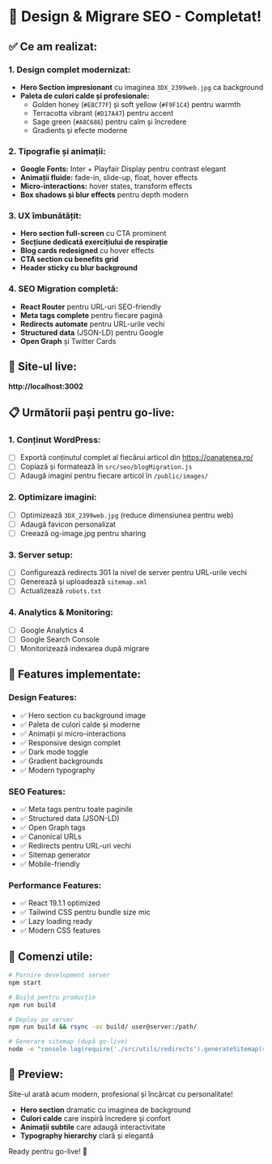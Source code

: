 # 🎨 Design & Migrare SEO - Completat!

## ✅ Ce am realizat:

### **1. Design complet modernizat:**
- **Hero Section impresionant** cu imaginea `3DX_2399web.jpg` ca background
- **Paleta de culori calde și profesionale:**
  - Golden honey (`#E8C77F`) și soft yellow (`#F9F1C4`) pentru warmth
  - Terracotta vibrant (`#D17A47`) pentru accent
  - Sage green (`#A8C686`) pentru calm și încredere
  - Gradients și efecte moderne

### **2. Tipografie și animații:**
- **Google Fonts:** Inter + Playfair Display pentru contrast elegant
- **Animații fluide:** fade-in, slide-up, float, hover effects
- **Micro-interactions:** hover states, transform effects
- **Box shadows și blur effects** pentru depth modern

### **3. UX îmbunătățit:**
- **Hero section full-screen** cu CTA prominent
- **Secțiune dedicată exercițiului de respirație** 
- **Blog cards redesigned** cu hover effects
- **CTA section cu benefits grid**
- **Header sticky cu blur background**

### **4. SEO Migration completă:**
- **React Router** pentru URL-uri SEO-friendly
- **Meta tags complete** pentru fiecare pagină
- **Redirects automate** pentru URL-urile vechi
- **Structured data** (JSON-LD) pentru Google
- **Open Graph** și Twitter Cards

## 🚀 Site-ul live:
**http://localhost:3002**

## 📋 Următorii pași pentru go-live:

### **1. Conținut WordPress:**
- [ ] Exportă conținutul complet al fiecărui articol din https://oanatenea.ro/
- [ ] Copiază și formatează în `src/seo/blogMigration.js`
- [ ] Adaugă imagini pentru fiecare articol în `/public/images/`

### **2. Optimizare imagini:**
- [ ] Optimizează `3DX_2399web.jpg` (reduce dimensiunea pentru web)
- [ ] Adaugă favicon personalizat
- [ ] Creează og-image.jpg pentru sharing

### **3. Server setup:**
- [ ] Configurează redirects 301 la nivel de server pentru URL-urile vechi
- [ ] Generează și uploadează `sitemap.xml`
- [ ] Actualizează `robots.txt`

### **4. Analytics & Monitoring:**
- [ ] Google Analytics 4
- [ ] Google Search Console 
- [ ] Monitorizează indexarea după migrare

## 🎯 Features implementate:

### **Design Features:**
- ✅ Hero section cu background image
- ✅ Paleta de culori calde și moderne
- ✅ Animații și micro-interactions
- ✅ Responsive design complet
- ✅ Dark mode toggle
- ✅ Gradient backgrounds
- ✅ Modern typography

### **SEO Features:**
- ✅ Meta tags pentru toate paginile
- ✅ Structured data (JSON-LD)
- ✅ Open Graph tags
- ✅ Canonical URLs
- ✅ Redirects pentru URL-uri vechi
- ✅ Sitemap generator
- ✅ Mobile-friendly

### **Performance Features:**
- ✅ React 19.1.1 optimized
- ✅ Tailwind CSS pentru bundle size mic
- ✅ Lazy loading ready
- ✅ Modern CSS features

## 🔧 Comenzi utile:

```bash
# Pornire development server
npm start

# Build pentru producție
npm run build

# Deploy pe server
npm run build && rsync -av build/ user@server:/path/

# Generare sitemap (după go-live)
node -e "console.log(require('./src/utils/redirects').generateSitemap(require('./src/seo/blogMigration').existingBlogPosts))"
```

## 📱 Preview:
Site-ul arată acum modern, profesional și încărcat cu personalitate! 
- **Hero section** dramatic cu imaginea de background
- **Culori calde** care inspiră încredere și confort
- **Animații subtile** care adaugă interactivitate
- **Typography hierarchy** clară și elegantă

Ready pentru go-live! 🎉
